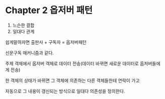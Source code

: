 # Chapter 2 옵저버 패턴
1. 느슨한 결합
2. 일대다 관계

쉽게말하자면 출판사 + 구독자 = 옵저버패턴

신문구독 매커니즘과 같다.

주제 객체에서 옵저버 객체로 데이터 전송(데이터 바뀌면 새로운 데이터로 옵저버들에게 전송)

한 객체의 상태가 바뀌면 그 객체에 의존하는 다른 객체들한테 연락이 가고 

자동으로 그 내용이 갱신되는 방식으로 일대다 의존성을 정의한다.

